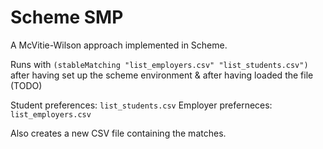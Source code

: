 # Scheme SMP

A McVitie-Wilson approach implemented in Scheme.  

Runs with `(stableMatching "list_employers.csv" "list_students.csv")` after having set up the scheme environment & after having loaded the file (TODO) 

Student preferences: `list_students.csv`
Employer preferneces: `list_employers.csv`

Also creates a new CSV file containing the matches.


